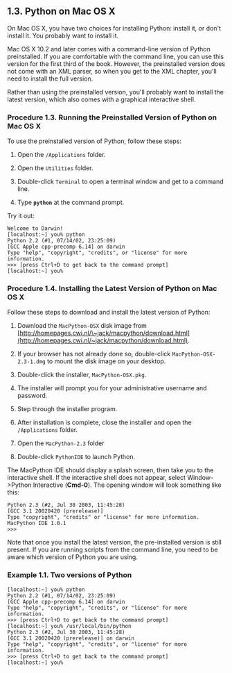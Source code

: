 

1.3. Python on Mac OS X
-----------------------

On Mac OS X, you have two choices for installing Python: install it, or
don't install it. You probably want to install it.

Mac OS X 10.2 and later comes with a command-line version of Python
preinstalled. If you are comfortable with the command line, you can use
this version for the first third of the book. However, the preinstalled
version does not come with an XML parser, so when you get to the XML
chapter, you'll need to install the full version.

Rather than using the preinstalled version, you'll probably want to
install the latest version, which also comes with a graphical
interactive shell.

### Procedure 1.3. Running the Preinstalled Version of Python on Mac OS X

To use the preinstalled version of Python, follow these steps:

1.  Open the `/Applications` folder.

2.  Open the `Utilities` folder.

3.  Double-click `Terminal` to open a terminal window and get to a
    command line.

4.  Type **`python`** at the command prompt.

Try it out:

    Welcome to Darwin!
    [localhost:~] you% python
    Python 2.2 (#1, 07/14/02, 23:25:09)
    [GCC Apple cpp-precomp 6.14] on darwin
    Type "help", "copyright", "credits", or "license" for more information.
    >>> [press Ctrl+D to get back to the command prompt]
    [localhost:~] you% 

### Procedure 1.4. Installing the Latest Version of Python on Mac OS X

Follow these steps to download and install the latest version of Python:

1.  Download the `MacPython-OSX` disk image from
    [http://homepages.cwi.nl/\~jack/macpython/download.html](http://homepages.cwi.nl/~jack/macpython/download.html).

2.  If your browser has not already done so, double-click
    `MacPython-OSX-2.3-1.dmg` to mount the disk image on your desktop.

3.  Double-click the installer, `MacPython-OSX.pkg`.

4.  The installer will prompt you for your administrative username and
    password.

5.  Step through the installer program.

6.  After installation is complete, close the installer and open the
    `/Applications` folder.

7.  Open the `MacPython-2.3` folder

8.  Double-click `PythonIDE` to launch Python.

The MacPython IDE should display a splash screen, then take you to the
interactive shell. If the interactive shell does not appear, select
Window-\>Python Interactive (****Cmd**-0**). The opening window will
look something like this:

    Python 2.3 (#2, Jul 30 2003, 11:45:28)
    [GCC 3.1 20020420 (prerelease)]
    Type "copyright", "credits" or "license" for more information.
    MacPython IDE 1.0.1
    >>> 

Note that once you install the latest version, the pre-installed version
is still present. If you are running scripts from the command line, you
need to be aware which version of Python you are using.

### Example 1.1. Two versions of Python

    [localhost:~] you% python
    Python 2.2 (#1, 07/14/02, 23:25:09)
    [GCC Apple cpp-precomp 6.14] on darwin
    Type "help", "copyright", "credits", or "license" for more information.
    >>> [press Ctrl+D to get back to the command prompt]
    [localhost:~] you% /usr/local/bin/python
    Python 2.3 (#2, Jul 30 2003, 11:45:28)
    [GCC 3.1 20020420 (prerelease)] on darwin
    Type "help", "copyright", "credits", or "license" for more information.
    >>> [press Ctrl+D to get back to the command prompt]
    [localhost:~] you% 

  

